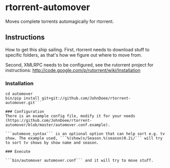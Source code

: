 rtorrent-automover
==================

Moves complete torrents automagically for rtorrent.

Instructions
------------

How to get this ship sailing.
First, rtorrent needs to download stuff to specific folders, as that's how we figure out where to move from.

Second, XMLRPC needs to be configured, see the rutorrent project for instructions: http://code.google.com/p/rutorrent/wiki/Installation


### Installation
```virtualenv automover
cd automover
bin/pip install git+git://github.com/JohnDoee/rtorrent-automover.git```

### Configuration
There is an example config file, modify it for your needs (https://github.com/JohnDoee/rtorrent-automover/blob/master/automover.conf.example).

```automove_syntax``` is an optional option that can help sort e.g. tv show. The example used, ```%(show)s/Season.%(season)0.2i/``` will try to sort tv shows by show name and season.

### Execute

```bin/automover automover.conf``` and it will try to move stuff.